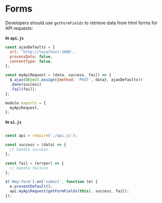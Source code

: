 # Forms

Developers should use `getFormFields` to retrieve data from html forms for API
 requests:

**in `api.js`**

```js
const ajaxDefaults = {
  url: 'http://localhost:3000',
  processData: false,
  contentType: false,
};

const myApiRequest = (data, success, fail) => {
  $.ajax(Object.assign({method: 'POST', data}, ajaxDefaults))
  .done(success)
  .fail(fail);
};

module.exports = {
  myApiRequest,
};
```

**in `ui.js`**

```js

const api = require('./api.js');

const success = (data) => {
  // handle success
};

const fail = (errpor) => {
  // handle failure
};

$('#my-form').on('submit', function (e) {
  e.preventDefault();
  api.myApiRequest(getFormFields(this), success, fail);
});
```
